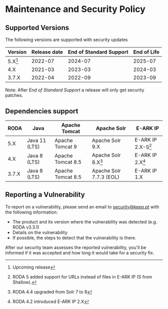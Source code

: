 # Maintenance and Security Policy

## Supported Versions

The following versions are supported with security updates

| Version | Release date       | End of Standard Support | End of Life |
| ------- | ------------------ | ----------------------- | ----------- |
| 5.X[^1]    | 2022-07            | 2024-07                 | 2025-07     |
| 4.X     | 2021-03            | 2023-03                 | 2024-03     |
| 3.7.X   | 2022-04            | 2022-09                 | 2023-09     |

[^1]: Upcoming release

Note: After *End of Standard Support* a release will only get security patches.

## Dependencies support

| RODA    | Java          | Apache Tomcat     | Apache Solr             | E-ARK IP           |
| ------- | ------------- | ----------------- | ----------------------- | ------------------ |
| 5.X     | Java 11 (LTS) | Apache Tomcat 9   | Apache Solr 9.X         | E-ARK IP 2.X-S[^4] | 
| 4.X     | Java 8 (LTS)  | Apache Tomcat 8.5 | Apache Solr 8.X[^2]     | E-ARK IP 2.X[^3]   |  
| 3.7.X   | Java 8 (LTS)  | Apache Tomcat 8.5 | Apache Solr 7.7.3 (EOL) | E-ARK IP 1.X       |

[^2]: RODA 4.4 upgraded from Solr 7 to 8
[^3]: RODA 4.2 introduced E-ARK IP 2.X
[^4]: RODA 5 added support for URLs instead of files in E-ARK IP (S from Shallow).

## Reporting a Vulnerability

To report on a vulnerability, please send an email to security@keep.pt with the following information:
* The product and its version where the vulnerability was detected (e.g. RODA v3.3.1)
* Details on the vulnerability
* If possible, the steps to detect that the vulnerability is there.

After our security team assesses the reported vulnerability, you'll be informed if it was accepted and how long it would take for a security fix.
